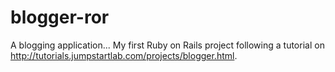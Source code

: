 # blogger-ror
A blogging application... My first Ruby on Rails project following a tutorial on http://tutorials.jumpstartlab.com/projects/blogger.html.
